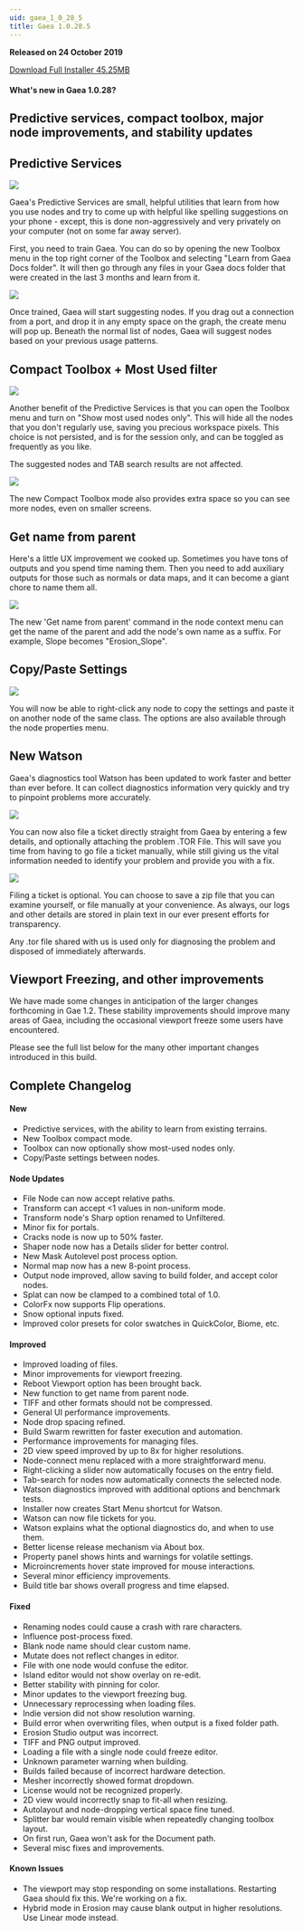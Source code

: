 ```yaml
---
uid: gaea_1_0_28_5
title: Gaea 1.0.28.5
---
```



**Released on 24 October 2019**

<a href="http://viridian.quadspinner.com/gaea/Gaea-1.0.28.exe">Download Full Installer 45.25MB</a> <br>


<div class="release-note">

#### What's new in Gaea 1.0.28?

## Predictive services, compact toolbox, major node improvements, and stability updates

## Predictive Services

![](http://malachite.blob.core.windows.net/gaea/changelog/1_0_28/predictive.png)

Gaea's Predictive Services are small, helpful utilities that learn from how you use nodes and try to come up with helpful like spelling suggestions on your phone - except, this is done non-aggressively and very privately on your computer (not on some far away server).

First, you need to train Gaea. You can do so by opening the new Toolbox menu in the top right corner of the Toolbox and selecting "Learn from Gaea Docs folder". It will then go through any files in your Gaea docs folder that were created in the last 3 months and learn from it.

![](http://malachite.blob.core.windows.net/gaea/changelog/1_0_28/predictive_context.png)

Once trained, Gaea will start suggesting nodes. If you drag out a connection from a port, and drop it in any empty space on the graph, the create menu will pop up. Beneath the normal list of nodes, Gaea will suggest nodes based on your previous usage patterns.

## Compact Toolbox + Most Used filter

![](http://malachite.blob.core.windows.net/gaea/changelog/1_0_28/most_used.png)

Another benefit of the Predictive Services is that you can open the Toolbox menu and turn on "Show most used nodes only". This will hide all the nodes that you don't regularly use, saving you precious workspace pixels. This choice is not persisted, and is for the session only, and can be toggled as frequently as you like.

The suggested nodes and TAB search results are not affected.

![](http://malachite.blob.core.windows.net/gaea/changelog/1_0_28/toolbox_compact.png)

The new Compact Toolbox mode also provides extra space so you can see more nodes, even on smaller screens.

## Get name from parent

Here's a little UX improvement we cooked up. Sometimes you have tons of outputs and you spend time naming them. Then you need to add auxiliary outputs for those such as normals or data maps, and it can become a giant chore to name them all.

![](http://malachite.blob.core.windows.net/gaea/changelog/1_0_28/name_from_parent.png)

The new 'Get name from parent' command in the node context menu can get the name of the parent and add the node's own name as a suffix. For example, Slope becomes "Erosion_Slope".

## Copy/Paste Settings

![](http://malachite.blob.core.windows.net/gaea/changelog/1_0_28/copy_settings.png)

You will now be able to right-click any node to copy the settings and paste it on another node of the same class. The options are also available through the node properties menu.

## New Watson

Gaea's diagnostics tool Watson has been updated to work faster and better than ever before. It can collect diagnostics information very quickly and try to pinpoint problems more accurately.

![](http://malachite.blob.core.windows.net/gaea/changelog/1_0_28/Watson1.png)

You can now also file a ticket directly straight from Gaea by entering a few details, and optionally attaching the problem .TOR File. This will save you time from having to go file a ticket manually, while still giving us the vital information needed to identify your problem and provide you with a fix.

![](http://malachite.blob.core.windows.net/gaea/changelog/1_0_28/Watson2.png)

Filing a ticket is optional. You can choose to save a zip file that you can examine yourself, or file manually at your convenience. As always, our logs and other details are stored in plain text in our ever present efforts for transparency.

Any .tor file shared with us is used only for diagnosing the problem and disposed of immediately afterwards.

## Viewport Freezing, and other improvements

We have made some changes in anticipation of the larger changes forthcoming in Gae 1.2. These stability improvements should improve many areas of Gaea, including the occasional viewport freeze some users have encountered.

Please see the full list below for the many other important changes introduced in this build.


## Complete Changelog

#### New
- Predictive services, with the ability to learn from existing terrains.
- New Toolbox compact mode.
- Toolbox can now optionally show most-used nodes only.
- Copy/Paste settings between nodes.

#### Node Updates
- File Node can now accept relative paths.
- Transform can accept <1 values in non-uniform mode.
- Transform node's Sharp option renamed to Unfiltered.
- Minor fix for portals.
- Cracks node is now up to 50% faster.
- Shaper node now has a Details slider for better control.
- New Mask Autolevel post process option.
- Normal map now has a new 8-point process.
- Output node improved, allow saving to build folder, and accept color nodes.
- Splat can now be clamped to a combined total of 1.0.
- ColorFx now supports Flip operations.
- Snow optional inputs fixed.
- Improved color presets for color swatches in QuickColor, Biome, etc.

#### Improved
- Improved loading of files.
- Minor improvements for viewport freezing.
- Reboot Viewport option has been brought back.
- New function to get name from parent node.
- TIFF and other formats should not be compressed.
- General UI performance improvements.
- Node drop spacing refined.
- Build Swarm rewritten for faster execution and automation.
- Performance improvements for managing files.
- 2D view speed improved by up to 8x for higher resolutions.
- Node-connect menu replaced with a more straightforward menu.
- Right-clicking a slider now automatically focuses on the entry field.
- Tab-search for nodes now automatically connects the selected node.
- Watson diagnostics improved with additional options and benchmark tests.
- Installer now creates Start Menu shortcut for Watson.
- Watson can now file tickets for you.
- Watson explains what the optional diagnostics do, and when to use them.
- Better license release mechanism via About box.
- Property panel shows hints and warnings for volatile settings.
- Microincrements hover state improved for mouse interactions.
- Several minor efficiency improvements.
- Build title bar shows overall progress and time elapsed.

#### Fixed
- Renaming nodes could cause a crash with rare characters.
- Influence post-process fixed.
- Blank node name should clear custom name.
- Mutate does not reflect changes in editor.
- File with one node would confuse the editor.
- Island editor would not show overlay on re-edit.
- Better stability with pinning for color.
- Minor updates to the viewport freezing bug.
- Unnecessary reprocessing when loading files.
- Indie version did not show resolution warning.
- Build error when overwriting files, when output is a fixed folder path.
- Erosion Studio output was incorrect.
- TIFF and PNG output improved.
- Loading a file with a single node could freeze editor.
- Unknown parameter warning when building.
- Builds failed because of incorrect hardware detection.
- Mesher incorrectly showed format dropdown.
- License would not be recognized properly.
- 2D view would incorrectly snap to fit-all when resizing.
- Autolayout and node-dropping vertical space fine tuned.
- Splitter bar would remain visible when repeatedly changing toolbox layout.
- On first run, Gaea won't ask for the Document path.
- Several misc fixes and improvements.

#### Known Issues
- The viewport may stop responding on some installations. Restarting Gaea should fix this. We're working on a fix.
- Hybrid mode in Erosion may cause blank output in higher resolutions. Use Linear mode instead.
</div>
